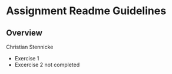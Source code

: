 # Assignment Readme Guidelines

## Overview

Christian Stennicke
- Exercise 1
- Excercise 2 not completed



